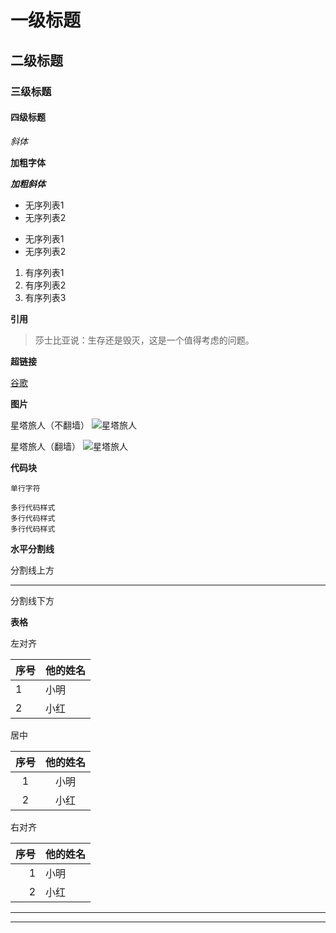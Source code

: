 # 一级标题

## 二级标题

### 三级标题

#### 四级标题

*斜体*
	
**加粗字体**

***加粗斜体***
		
* 无序列表1
* 无序列表2

- 无序列表1
- 无序列表2

1. 有序列表1
2. 有序列表2
3. 有序列表3

**引用**

> 莎士比亚说：生存还是毁灭，这是一个值得考虑的问题。


**超链接**

[谷歌](https://www.google.com)


**图片**

星塔旅人（不翻墙）
![星塔旅人](https://android-imgs.25pp.com/fs08/2025/01/16/3/271ba01bdd202c4a724492f96260b866.jpg?x-oss-process=image/watermark,image_ZnMwOC8yMDIzLzA5LzA1LzkvMzVkN2NhMTQ5MDc2ZjQxNDcyYWYzMmQxYzU3ZjhiZGUucG5nP3gtb3NzLXByb2Nlc3M9aW1hZ2UvcmVzaXplLGhfMTAwLG1fbGZpdA==,x_30,y_20,t_100)

星塔旅人（翻墙）
![星塔旅人](https://pbs.twimg.com/media/G4Vci3DaUAAvJ-C?format=jpg&name=large)


**代码块**

`单行字符`

```
多行代码样式
多行代码样式
多行代码样式
```


**水平分割线**

分割线上方
***
分割线下方



**表格**

左对齐

| 序号  | 他的姓名 |
| :-- | ---- |
| 1   | 小明   |
| 2   | 小红   |


居中

| 序号  | 他的姓名 |
| :-: | :--: |
|  1  |  小明  |
|  2  |  小红  |

右对齐

|  序号 | 他的姓名 |
| --: | ---- |
|   1 | 小明   |
|   2 | 小红   |


***

***
